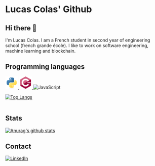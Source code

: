 # Lucas Colas' Github

## Hi there 👋

I'm Lucas Colas. I am a French student in second year of engineering school (french grande école). I like to work on software engineering, machine learning and blockchain. 

## Programming languages

<a href="https://www.python.org" target="_blank"> <img src="https://raw.githubusercontent.com/devicons/devicon/master/icons/python/python-original.svg" alt="python" width="40" height="40"/> </a> 
<a href="https://www.w3schools.com/cpp/" target="_blank"> <img src="https://raw.githubusercontent.com/devicons/devicon/master/icons/cplusplus/cplusplus-original.svg" alt="cplusplus" width="40" height="40"/> </a> 
![JavaScript](https://img.shields.io/badge/-JavaScript-E7BA15?style=for-the-badge&logo=JavaScript&logoColor=white)

[![Top Langs](https://github-readme-stats.vercel.app/api/top-langs/?username=LucasColas)](https://github.com/anuraghazra/github-readme-stats)
<br><br>



## Stats

[![Anurag's github stats](https://github-readme-stats.vercel.app/api?username=LucasColas)](https://github.com/anuraghazra/github-readme-stats)

## Contact

[![LinkedIn](https://img.shields.io/badge/-LINKEDIN-0077B5?style=for-the-badge&logo=linkedin&logoColor=white)](https://www.linkedin.com/in/lucas-colas-95626919b/)


<!--
**LucasColas/lucascolas** is a ✨ _special_ ✨ repository because its `README.md` (this file) appears on your GitHub profile.

Here are some ideas to get you started:

- 🔭 I’m currently working on ...
- 🌱 I’m currently learning ...
- 👯 I’m looking to collaborate on ...
- 🤔 I’m looking for help with ...
- 💬 Ask me about ...
- 📫 How to reach me: ...
- 😄 Pronouns: ...
- ⚡ Fun fact: ...
-->
